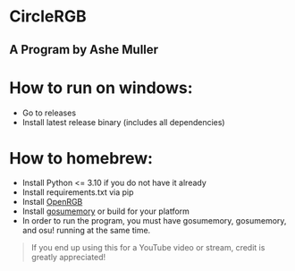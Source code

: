 # CircleRGB
## A Program by Ashe Muller

# How to run on windows:
- Go to releases
- Install latest release binary (includes all dependencies)

# How to homebrew:
- Install Python <= 3.10 if you do not have it already
- Install requirements.txt via pip
- Install [OpenRGB](https://openrgb.org)
- Install [gosumemory](https://github.com/l3lackShark/gosumemory) or build for your platform
- In order to run the program, you must have gosumemory, gosumemory, and osu! running at the same time.

>If you end up using this for a YouTube video or stream, credit is greatly appreciated!

